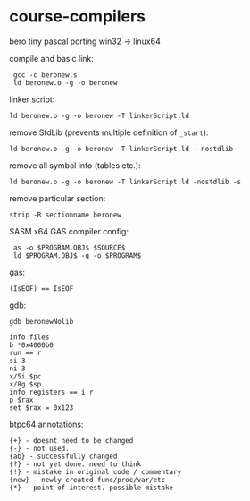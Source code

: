 # course-compilers
bero tiny pascal porting win32 -> linux64

compile and basic link:

     gcc -c beronew.s
     ld beronew.o -g -o beronew

linker script:

    ld beronew.o -g -o beronew -T linkerScript.ld

remove StdLib (prevents multiple definition of `_start`):

    ld beronew.o -g -o beronew -T linkerScript.ld - nostdlib

remove all symbol info (tables etc.):

    ld beronew.o -g -o beronew -T linkerScript.ld -nostdlib -s
    
remove particular section:

    strip -R sectionname beronew

SASM x64 GAS compiler config:

     as -o $PROGRAM.OBJ$ $SOURCE$
     ld $PROGRAM.OBJ$ -g -o $PROGRAM$

gas:

    (IsEOF) == IsEOF

gdb:

    gdb beronewNolib 

    info files
    b *0x4000b0
    run == r
    si 3
    ni 3
    x/5i $pc
    x/8g $sp
    info registers == i r
    p $rax
    set $rax = 0x123
    
btpc64 annotations:
    
    {+} - doesnt need to be changed
    {-} - not used.
    {ab} - successfully changed
    {?} - not yet done. need to think
    {!} - mistake in original code / commentary
    {new} - newly created func/proc/var/etc
    {*} - point of interest. possible mistake
